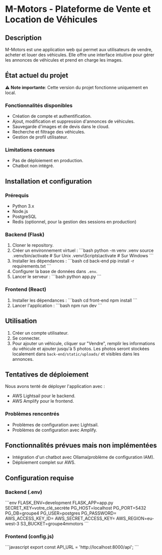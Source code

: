 
# M-Motors - Plateforme de Vente et Location de Véhicules

## Description
M-Motors est une application web qui permet aux utilisateurs de vendre, acheter et louer des véhicules. Elle offre une interface intuitive pour gérer les annonces de véhicules et prend en charge les images.

## État actuel du projet
⚠️ **Note importante**: Cette version du projet fonctionne uniquement en local.

### Fonctionnalités disponibles
- Création de compte et authentification.
- Ajout, modification et suppression d'annonces de véhicules.
- Sauvegarde d'images et de devis dans le cloud.
- Recherche et filtrage des véhicules.
- Gestion de profil utilisateur.

### Limitations connues
- Pas de déploiement en production.
- Chatbot non intégré.

## Installation et configuration

### Prérequis
- Python 3.x
- Node.js
- PostgreSQL
- Redis (optionnel, pour la gestion des sessions en production)

### Backend (Flask)
1. Cloner le repository.
2. Créer un environnement virtuel :
   \```bash
   python -m venv .venv
   source .venv/bin/activate # Sur Unix
   .venv\Scripts\activate # Sur Windows
   \```
3. Installer les dépendances :
   \```bash
   cd back-end
   pip install -r requirements.txt
   \```
4. Configurer la base de données dans `.env`.
5. Lancer le serveur :
   \```bash
   python app.py
   \```

### Frontend (React)
1. Installer les dépendances :
   \```bash
   cd front-end
   npm install
   \```
2. Lancer l'application :
   \```bash
   npm run dev
   \```

## Utilisation
1. Créer un compte utilisateur.
2. Se connecter.
3. Pour ajouter un véhicule, cliquer sur "Vendre", remplir les informations du véhicule et ajouter jusqu'à 5 photos. Les photos seront stockées localement dans `back-end/static/uploads/` et visibles dans les annonces.

## Tentatives de déploiement
Nous avons tenté de déployer l'application avec :
- AWS Lightsail pour le backend.
- AWS Amplify pour le frontend.

### Problèmes rencontrés
- Problèmes de configuration avec Lightsail.
- Problèmes de configuration avec Amplify.

## Fonctionnalités prévues mais non implémentées
- Intégration d'un chatbot avec Ollama(problème de configuration IAM).
- Déploiement complet sur AWS.

## Configuration requise

### Backend (.env)
\```env
FLASK_ENV=development
FLASK_APP=app.py
SECRET_KEY=votre_clé_secrète
PG_HOST=localhost
PG_PORT=5432
PG_DB=groupe4
PG_USER=postgres
PG_PASSWORD=
AWS_ACCESS_KEY_ID=
AWS_SECRET_ACCESS_KEY=
AWS_REGION=eu-west-3
S3_BUCKET=groupe4mmotors
\```

### Frontend (config.js)
\```javascript
export const API_URL = 'http://localhost:8000/api';
\```
